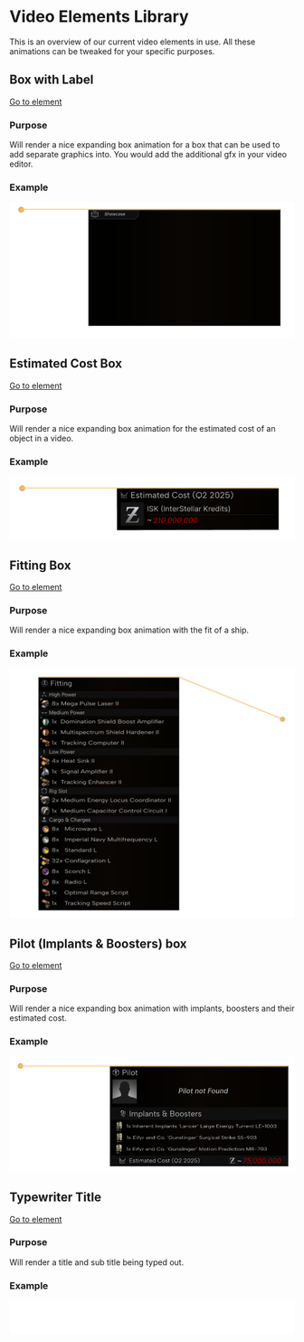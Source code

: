 # Video Elements Library
This is an overview of our current video elements in use. All these animations can be tweaked for your specific purposes.

## Box with Label
[Go to element](box-with-label)

### Purpose
Will render a nice expanding box animation for a box that can be used to add separate graphics into. You would add the additional gfx in your video editor.

### Example
![example](box-with-label/assets/example.png)

## Estimated Cost Box
[Go to element](estimated-cost-box)

### Purpose
Will render a nice expanding box animation for the estimated cost of an object in a video.

### Example
![example](estimated-cost-box/assets/example.png)

## Fitting Box
[Go to element](fitting-box)

### Purpose
Will render a nice expanding box animation with the fit of a ship.

### Example
![example](fitting-box/assets/example.png)

## Pilot (Implants & Boosters) box
[Go to element](pilot-box)

### Purpose
Will render a nice expanding box animation with implants, boosters and their estimated cost.

### Example
![example](pilot-box/assets/example.png)

## Typewriter Title
[Go to element](typewriter-title)

### Purpose
Will render a title and sub title being typed out.

### Example
![example](typewriter-title/assets/example.gif)


